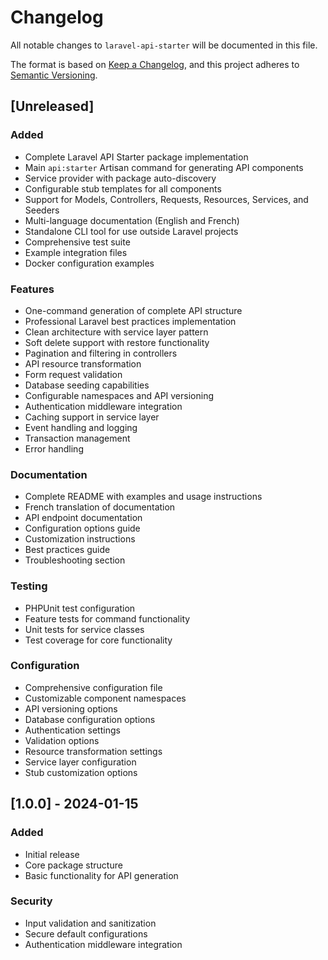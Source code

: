 # Changelog

All notable changes to `laravel-api-starter` will be documented in this file.

The format is based on [Keep a Changelog](https://keepachangelog.com/en/1.0.0/),
and this project adheres to [Semantic Versioning](https://semver.org/spec/v2.0.0.html).

## [Unreleased]

### Added
- Complete Laravel API Starter package implementation
- Main `api:starter` Artisan command for generating API components
- Service provider with package auto-discovery
- Configurable stub templates for all components
- Support for Models, Controllers, Requests, Resources, Services, and Seeders
- Multi-language documentation (English and French)
- Standalone CLI tool for use outside Laravel projects
- Comprehensive test suite
- Example integration files
- Docker configuration examples

### Features
- One-command generation of complete API structure
- Professional Laravel best practices implementation
- Clean architecture with service layer pattern
- Soft delete support with restore functionality
- Pagination and filtering in controllers
- API resource transformation
- Form request validation
- Database seeding capabilities
- Configurable namespaces and API versioning
- Authentication middleware integration
- Caching support in service layer
- Event handling and logging
- Transaction management
- Error handling

### Documentation
- Complete README with examples and usage instructions
- French translation of documentation
- API endpoint documentation
- Configuration options guide
- Customization instructions
- Best practices guide
- Troubleshooting section

### Testing
- PHPUnit test configuration
- Feature tests for command functionality
- Unit tests for service classes
- Test coverage for core functionality

### Configuration
- Comprehensive configuration file
- Customizable component namespaces
- API versioning options
- Database configuration options
- Authentication settings
- Validation options
- Resource transformation settings
- Service layer configuration
- Stub customization options

## [1.0.0] - 2024-01-15

### Added
- Initial release
- Core package structure
- Basic functionality for API generation

### Security
- Input validation and sanitization
- Secure default configurations
- Authentication middleware integration